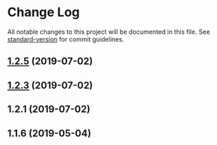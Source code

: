 # Change Log

All notable changes to this project will be documented in this file. See [standard-version](https://github.com/conventional-changelog/standard-version) for commit guidelines.

<a name="1.2.5"></a>
## [1.2.5](https://github.com/nash-io/api-client-ts/compare/v1.2.2...v1.2.5) (2019-07-02)



<a name="1.2.3"></a>
## [1.2.3](https://github.com/nash-io/api-client-ts/compare/v1.2.1...v1.2.3) (2019-07-02)



<a name="1.2.1"></a>
## 1.2.1 (2019-07-02)



<a name="1.1.6"></a>
## 1.1.6 (2019-05-04)
